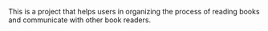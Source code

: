 
This is a project that helps users in organizing the process of reading books and 
communicate with other book readers.
